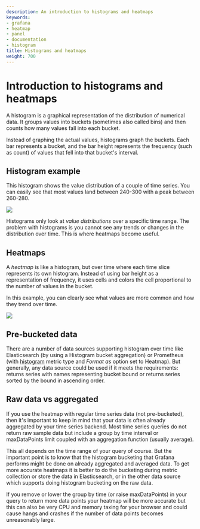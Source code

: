 ```yaml
---
description: An introduction to histograms and heatmaps
keywords:
- grafana
- heatmap
- panel
- documentation
- histogram
title: Histograms and heatmaps
weight: 700
---
```


# Introduction to histograms and heatmaps

A histogram is a graphical representation of the distribution of numerical data. It groups values into buckets
(sometimes also called bins) and then counts how many values fall into each bucket.

Instead of graphing the actual values, histograms graph the buckets. Each bar represents a bucket,
and the bar height represents the frequency (such as count) of values that fell into that bucket's interval.

## Histogram example

This histogram shows the value distribution of a couple of time series. You can easily see that
most values land between 240-300 with a peak between 260-280.

![](/static/img/docs/v43/heatmap_histogram.png)

Histograms only look at _value distributions_ over a specific time range. The problem with histograms is you cannot see any trends or changes in the distribution over time.
This is where heatmaps become useful.

## Heatmaps

A _heatmap_ is like a histogram, but over time where each time slice represents its own histogram. Instead of using bar height as a representation of frequency, it uses cells and colors the cell proportional to the number of values in the bucket.

In this example, you can clearly see what values are more common and how they trend over time.

![](/static/img/docs/v43/heatmap_histogram_over_time.png)

## Pre-bucketed data

There are a number of data sources supporting histogram over time like Elasticsearch (by using a Histogram bucket
aggregation) or Prometheus (with [histogram](https://prometheus.io/docs/concepts/metric_types/#histogram) metric type
and *Format as* option set to Heatmap). But generally, any data source could be used if it meets the requirements:
returns series with names representing bucket bound or returns series sorted by the bound in ascending order.

## Raw data vs aggregated

If you use the heatmap with regular time series data (not pre-bucketed), then it's important to keep in mind that your data
is often already aggregated by your time series backend. Most time series queries do not return raw sample data
but include a group by time interval or maxDataPoints limit coupled with an aggregation function (usually average).

This all depends on the time range of your query of course. But the important point is to know that the histogram bucketing
that Grafana performs might be done on already aggregated and averaged data. To get more accurate heatmaps it is better
to do the bucketing during metric collection or store the data in Elasticsearch, or in the other data source which
supports doing histogram bucketing on the raw data.

If you remove or lower the group by time (or raise maxDataPoints) in your query to return more data points your heatmap will be
more accurate but this can also be very CPU and memory taxing for your browser and could cause hangs and crashes if the number of
data points becomes unreasonably large.
